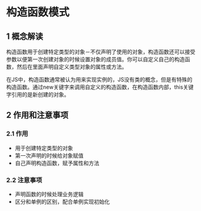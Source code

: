 # 构造函数模式

## 1 概念解读

构造函数用于创建特定类型的对象－不仅声明了使用的对象，构造函数还可以接受参数以便第一次创建对象的时候设置对象的成员值。你可以自定义自己的构造函数，然后在里面声明自定义类型对象的属性或方法。

在JS中，构造函数通常被认为用来实现实例的，JS没有类的概念，但是有特殊的构造函数。通过new关键字来调用自定义的构造函数，在构造函数内部，this关键字引用的是新创建的对象。

## 2 作用和注意事项

### 2.1 作用

+ 用于创建特定类型的对象
+ 第一次声明的时候给对象赋值
+ 自己声明构造函数，赋予属性和方法

### 2.2 注意事项

+ 声明函数的时候处理业务逻辑
+ 区分和单例的区别，配合单例实现初始化